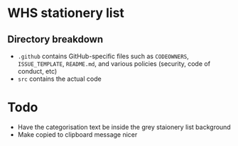 # WHS stationery list

## Directory breakdown

- `.github`  contains GitHub-specific files such as `CODEOWNERS`, `ISSUE_TEMPLATE`, `README.md`, and various policies (security, code of conduct, etc)
- `src` contains the actual code


# Todo
- Have the categorisation text be inside the grey staionery list background
- Make copied to clipboard message nicer
